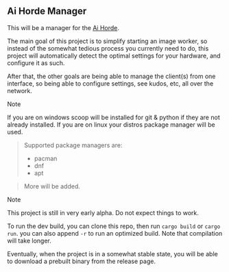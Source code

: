 ## Ai Horde Manager

This will be a manager for the [Ai Horde](https://aihorde.net/).

The main goal of this project is to simplify starting an image worker, so instead of the somewhat tedious process you currently need to do, this project will automatically detect the optimal settings for your hardware, and configure it as such. 

After that, the other goals are being able to manage the client(s) from one interface, so being able to configure settings, see kudos, etc, all over the network.

> [!NOTE]
> If you are on windows scoop will be installed for git & python if they are not already installed. If you are on linux your distros package manager will be used. 

> Supported package managers are:
> - pacman
> - dnf
> - apt

> More will be added.

> [!NOTE]  
> This project is still in very early alpha. Do not expect things to work. 

To run the dev build, you can clone this repo, then run `cargo build` or `cargo run`. you can also append `-r` to run an optimized build. Note that compilation will take longer.

Eventually, when the project is in a somewhat stable state, you will be able to download a prebuilt binary from the release page. 